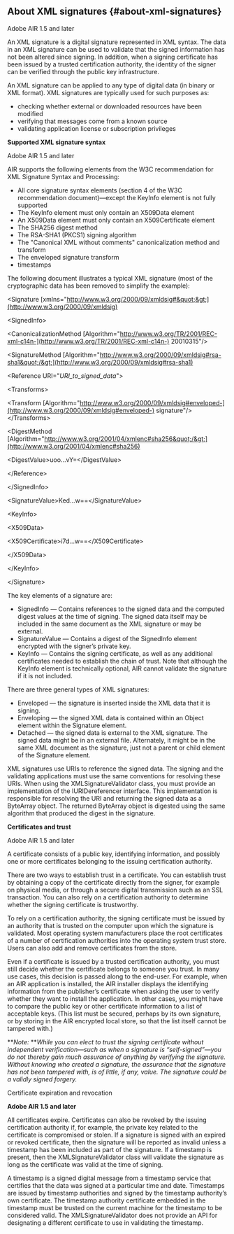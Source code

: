 ## About XML signatures {#about-xml-signatures}

Adobe AIR 1.5 and later

An XML signature is a digital signature represented in XML syntax. The data in an XML signature can be used to validate that the signed information has not been altered since signing. In addition, when a signing certificate has been issued by a trusted certification authority, the identity of the signer can be verified through the public key infrastructure.

An XML signature can be applied to any type of digital data (in binary or XML format). XML signatures are typically used for such purposes as:

*   checking whether external or downloaded resources have been modified
*   verifying that messages come from a known source
*   validating application license or subscription privileges

**Supported XML signature syntax**

Adobe AIR 1.5 and later

AIR supports the following elements from the W3C recommendation for XML Signature Syntax and Processing:

*   All core signature syntax elements (section 4 of the W3C recommendation document)—except the KeyInfo element is not fully supported
*   The KeyInfo element must only contain an X509Data element
*   An X509Data element must only contain an X509Certificate element
*   The SHA256 digest method
*   The RSA-SHA1 (PKCS1) signing algorithm
*   The &quot;Canonical XML without comments&quot; canonicalization method and transform
*   The enveloped signature transform
*   timestamps

The following document illustrates a typical XML signature (most of the cryptographic data has been removed to simplify the example):

&lt;Signature [xmlns=&quot;http://www.w3.org/2000/09/xmldsig#&quot;&gt;](http://www.w3.org/2000/09/xmldsig)

&lt;SignedInfo&gt;

&lt;CanonicalizationMethod [Algorithm=&quot;http://www.w3.org/TR/2001/REC-xml-c14n-](http://www.w3.org/TR/2001/REC-xml-c14n-) 20010315&quot;/&gt;

&lt;SignatureMethod [Algorithm=&quot;http://www.w3.org/2000/09/xmldsig#rsa-sha1&quot;/&gt;](http://www.w3.org/2000/09/xmldsig#rsa-sha1)

&lt;Reference URI=&quot;_URI_to_signed_data_&quot;&gt;

&lt;Transforms&gt;

&lt;Transform [Algorithm=&quot;http://www.w3.org/2000/09/xmldsig#enveloped-](http://www.w3.org/2000/09/xmldsig#enveloped-) signature&quot;/&gt;&lt;/Transforms&gt;

&lt;DigestMethod [Algorithm=&quot;http://www.w3.org/2001/04/xmlenc#sha256&quot;/&gt;](http://www.w3.org/2001/04/xmlenc#sha256)

&lt;DigestValue&gt;uoo...vY=&lt;/DigestValue&gt;

&lt;/Reference&gt;

&lt;/SignedInfo&gt;

&lt;SignatureValue&gt;Ked...w==&lt;/SignatureValue&gt;

&lt;KeyInfo&gt;

&lt;X509Data&gt;

&lt;X509Certificate&gt;i7d...w==&lt;/X509Certificate&gt;

&lt;/X509Data&gt;

&lt;/KeyInfo&gt;

&lt;/Signature&gt;

The key elements of a signature are:

*   SignedInfo — Contains references to the signed data and the computed digest values at the time of signing. The signed data itself may be included in the same document as the XML signature or may be external.
*   SignatureValue — Contains a digest of the SignedInfo element encrypted with the signer’s private key.
*   KeyInfo — Contains the signing certificate, as well as any additional certificates needed to establish the chain of trust. Note that although the KeyInfo element is technically optional, AIR cannot validate the signature if it is not included.

There are three general types of XML signatures:

*   Enveloped — the signature is inserted inside the XML data that it is signing.
*   Enveloping — the signed XML data is contained within an Object element within the Signature element.
*   Detached — the signed data is external to the XML signature. The signed data might be in an external file. Alternately, it might be in the same XML document as the signature, just not a parent or child element of the Signature element.

XML signatures use URIs to reference the signed data. The signing and the validating applications must use the same conventions for resolving these URIs. When using the XMLSignatureValidator class, you must provide an implementation of the IURIDereferencer interface. This implementation is responsible for resolving the URI and returning the signed data as a ByteArray object. The returned ByteArray object is digested using the same algorithm that produced the digest in the signature.

**Certificates and trust**

Adobe AIR 1.5 and later

A certificate consists of a public key, identifying information, and possibly one or more certificates belonging to the issuing certification authority.

There are two ways to establish trust in a certificate. You can establish trust by obtaining a copy of the certificate directly from the signer, for example on physical media, or through a secure digital transmission such as an SSL transaction. You can also rely on a certification authority to determine whether the signing certificate is trustworthy.

To rely on a certification authority, the signing certificate must be issued by an authority that is trusted on the computer upon which the signature is validated. Most operating system manufacturers place the root certificates of a number of certification authorities into the operating system trust store. Users can also add and remove certificates from the store.

Even if a certificate is issued by a trusted certification authority, you must still decide whether the certificate belongs to someone you trust. In many use cases, this decision is passed along to the end-user. For example, when an AIR application is installed, the AIR installer displays the identifying information from the publisher’s certificate when asking the user to verify whether they want to install the application. In other cases, you might have to compare the public key or other certificate information to a list of acceptable keys. (This list must be secured, perhaps by its own signature, or by storing in the AIR encrypted local store, so that the list itself cannot be tampered with.)

**_Note:_ **_While you can elect to trust the signing certificate without independent verification—such as when a signature is “self-signed”—you do not thereby gain much assurance of anything by verifying the signature. Without knowing who created a signature, the assurance that the signature has not been tampered with, is of little, if any, value. The signature could be a validly signed forgery._

Certificate expiration and revocation

**Adobe AIR 1.5 and later**

All certificates expire. Certificates can also be revoked by the issuing certification authority if, for example, the private key related to the certificate is compromised or stolen. If a signature is signed with an expired or revoked certificate, then the signature will be reported as invalid unless a timestamp has been included as part of the signature. If a timestamp is present, then the XMLSignatureValidator class will validate the signature as long as the certificate was valid at the time of signing.

A timestamp is a signed digital message from a timestamp service that certifies that the data was signed at a particular time and date. Timestamps are issued by timestamp authorities and signed by the timestamp authority’s own certificate. The timestamp authority certificate embedded in the timestamp must be trusted on the current machine for the timestamp to be considered valid. The XMLSignatureValidator does not provide an API for designating a different certificate to use in validating the timestamp.